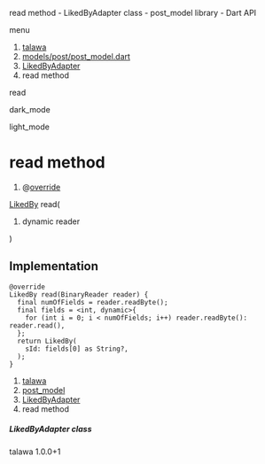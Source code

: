 




read method - LikedByAdapter class - post\_model library - Dart API







menu

1. [talawa](../../index.html)
2. [models/post/post\_model.dart](../../file-___home_harshil_Desktop_open-source_palisadoes_talawa_lib_models_post_post_model/)
3. [LikedByAdapter](../../file-___home_harshil_Desktop_open-source_palisadoes_talawa_lib_models_post_post_model/LikedByAdapter-class.html)
4. read method

read


dark\_mode

light\_mode




# read method


1. @[override](https://api.flutter.dev/flutter/dart-core/override-constant.html)

[LikedBy](../../file-___home_harshil_Desktop_open-source_palisadoes_talawa_lib_models_post_post_model/LikedBy-class.html)
read(

1. dynamic reader

)

## Implementation

```
@override
LikedBy read(BinaryReader reader) {
  final numOfFields = reader.readByte();
  final fields = <int, dynamic>{
    for (int i = 0; i < numOfFields; i++) reader.readByte(): reader.read(),
  };
  return LikedBy(
    sId: fields[0] as String?,
  );
}
```

 


1. [talawa](../../index.html)
2. [post\_model](../../file-___home_harshil_Desktop_open-source_palisadoes_talawa_lib_models_post_post_model/)
3. [LikedByAdapter](../../file-___home_harshil_Desktop_open-source_palisadoes_talawa_lib_models_post_post_model/LikedByAdapter-class.html)
4. read method

##### LikedByAdapter class





talawa
1.0.0+1






